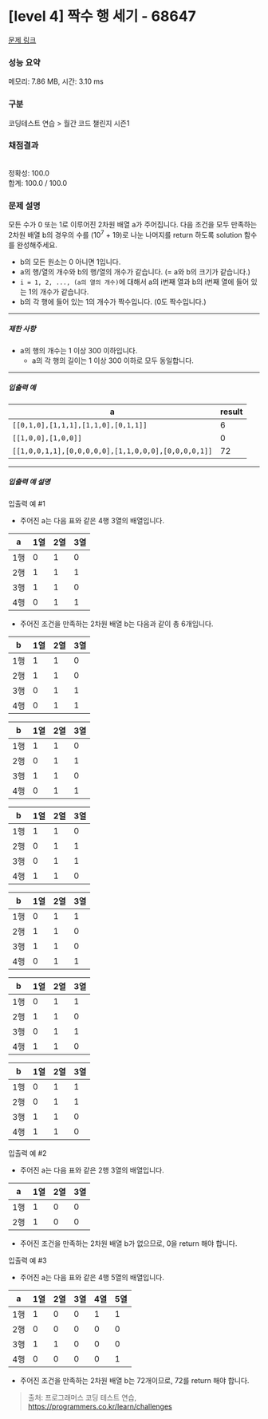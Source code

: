 # [level 4] 짝수 행 세기 - 68647 

[문제 링크](https://school.programmers.co.kr/learn/courses/30/lessons/68647) 

### 성능 요약

메모리: 7.86 MB, 시간: 3.10 ms

### 구분

코딩테스트 연습 > 월간 코드 챌린지 시즌1

### 채점결과

<br/>정확성: 100.0<br/>합계: 100.0 / 100.0

### 문제 설명

<p>모든 수가 0 또는 1로 이루어진 2차원 배열 a가 주어집니다. 다음 조건을 모두 만족하는 2차원 배열 b의 경우의 수를 (10<sup>7</sup> + 19)로 나눈 나머지를 return 하도록 solution 함수를 완성해주세요.</p>

<ul>
<li>b의 모든 원소는 0 아니면 1입니다.</li>
<li>a의 행/열의 개수와 b의 행/열의 개수가 같습니다. (= a와 b의 크기가 같습니다.)</li>
<li><code>i = 1, 2, ..., (a의 열의 개수)</code>에 대해서 a의 i번째 열과 b의 i번째 열에 들어 있는 1의 개수가 같습니다.</li>
<li>b의 각 행에 들어 있는 1의 개수가 짝수입니다. (0도 짝수입니다.)</li>
</ul>

<hr>

<h5>제한 사항</h5>

<ul>
<li>a의 행의 개수는 1 이상 300 이하입니다.

<ul>
<li>a의 각 행의 길이는 1 이상 300 이하로 모두 동일합니다.</li>
</ul></li>
</ul>

<hr>

<h5>입출력 예</h5>
<table class="table">
        <thead><tr>
<th>a</th>
<th>result</th>
</tr>
</thead>
        <tbody><tr>
<td><code>[[0,1,0],[1,1,1],[1,1,0],[0,1,1]]</code></td>
<td>6</td>
</tr>
<tr>
<td><code>[[1,0,0],[1,0,0]]</code></td>
<td>0</td>
</tr>
<tr>
<td><code>[[1,0,0,1,1],[0,0,0,0,0],[1,1,0,0,0],[0,0,0,0,1]]</code></td>
<td>72</td>
</tr>
</tbody>
      </table>
<hr>

<h5>입출력 예 설명</h5>

<p>입출력 예 #1</p>

<ul>
<li>주어진 a는 다음 표와 같은 4행 3열의 배열입니다.</li>
</ul>
<table class="table">
        <thead><tr>
<th>a</th>
<th>1열</th>
<th>2열</th>
<th>3열</th>
</tr>
</thead>
        <tbody><tr>
<td>1행</td>
<td>0</td>
<td>1</td>
<td>0</td>
</tr>
<tr>
<td>2행</td>
<td>1</td>
<td>1</td>
<td>1</td>
</tr>
<tr>
<td>3행</td>
<td>1</td>
<td>1</td>
<td>0</td>
</tr>
<tr>
<td>4행</td>
<td>0</td>
<td>1</td>
<td>1</td>
</tr>
</tbody>
      </table>
<ul>
<li>주어진 조건을 만족하는 2차원 배열 b는 다음과 같이 총 6개입니다.</li>
</ul>
<table class="table">
        <thead><tr>
<th>b</th>
<th>1열</th>
<th>2열</th>
<th>3열</th>
</tr>
</thead>
        <tbody><tr>
<td>1행</td>
<td>1</td>
<td>1</td>
<td>0</td>
</tr>
<tr>
<td>2행</td>
<td>1</td>
<td>1</td>
<td>0</td>
</tr>
<tr>
<td>3행</td>
<td>0</td>
<td>1</td>
<td>1</td>
</tr>
<tr>
<td>4행</td>
<td>0</td>
<td>1</td>
<td>1</td>
</tr>
</tbody>
      </table><table class="table">
        <thead><tr>
<th>b</th>
<th>1열</th>
<th>2열</th>
<th>3열</th>
</tr>
</thead>
        <tbody><tr>
<td>1행</td>
<td>1</td>
<td>1</td>
<td>0</td>
</tr>
<tr>
<td>2행</td>
<td>0</td>
<td>1</td>
<td>1</td>
</tr>
<tr>
<td>3행</td>
<td>1</td>
<td>1</td>
<td>0</td>
</tr>
<tr>
<td>4행</td>
<td>0</td>
<td>1</td>
<td>1</td>
</tr>
</tbody>
      </table><table class="table">
        <thead><tr>
<th>b</th>
<th>1열</th>
<th>2열</th>
<th>3열</th>
</tr>
</thead>
        <tbody><tr>
<td>1행</td>
<td>1</td>
<td>1</td>
<td>0</td>
</tr>
<tr>
<td>2행</td>
<td>0</td>
<td>1</td>
<td>1</td>
</tr>
<tr>
<td>3행</td>
<td>0</td>
<td>1</td>
<td>1</td>
</tr>
<tr>
<td>4행</td>
<td>1</td>
<td>1</td>
<td>0</td>
</tr>
</tbody>
      </table><table class="table">
        <thead><tr>
<th>b</th>
<th>1열</th>
<th>2열</th>
<th>3열</th>
</tr>
</thead>
        <tbody><tr>
<td>1행</td>
<td>0</td>
<td>1</td>
<td>1</td>
</tr>
<tr>
<td>2행</td>
<td>1</td>
<td>1</td>
<td>0</td>
</tr>
<tr>
<td>3행</td>
<td>1</td>
<td>1</td>
<td>0</td>
</tr>
<tr>
<td>4행</td>
<td>0</td>
<td>1</td>
<td>1</td>
</tr>
</tbody>
      </table><table class="table">
        <thead><tr>
<th>b</th>
<th>1열</th>
<th>2열</th>
<th>3열</th>
</tr>
</thead>
        <tbody><tr>
<td>1행</td>
<td>0</td>
<td>1</td>
<td>1</td>
</tr>
<tr>
<td>2행</td>
<td>1</td>
<td>1</td>
<td>0</td>
</tr>
<tr>
<td>3행</td>
<td>0</td>
<td>1</td>
<td>1</td>
</tr>
<tr>
<td>4행</td>
<td>1</td>
<td>1</td>
<td>0</td>
</tr>
</tbody>
      </table><table class="table">
        <thead><tr>
<th>b</th>
<th>1열</th>
<th>2열</th>
<th>3열</th>
</tr>
</thead>
        <tbody><tr>
<td>1행</td>
<td>0</td>
<td>1</td>
<td>1</td>
</tr>
<tr>
<td>2행</td>
<td>0</td>
<td>1</td>
<td>1</td>
</tr>
<tr>
<td>3행</td>
<td>1</td>
<td>1</td>
<td>0</td>
</tr>
<tr>
<td>4행</td>
<td>1</td>
<td>1</td>
<td>0</td>
</tr>
</tbody>
      </table>
<p>입출력 예 #2</p>

<ul>
<li>주어진 a는 다음 표와 같은 2행 3열의 배열입니다.</li>
</ul>
<table class="table">
        <thead><tr>
<th>a</th>
<th>1열</th>
<th>2열</th>
<th>3열</th>
</tr>
</thead>
        <tbody><tr>
<td>1행</td>
<td>1</td>
<td>0</td>
<td>0</td>
</tr>
<tr>
<td>2행</td>
<td>1</td>
<td>0</td>
<td>0</td>
</tr>
</tbody>
      </table>
<ul>
<li>주어진 조건을 만족하는 2차원 배열 b가 없으므로, 0을 return 해야 합니다.</li>
</ul>

<p>입출력 예 #3</p>

<ul>
<li>주어진 a는 다음 표와 같은 4행 5열의 배열입니다.</li>
</ul>
<table class="table">
        <thead><tr>
<th>a</th>
<th>1열</th>
<th>2열</th>
<th>3열</th>
<th>4열</th>
<th>5열</th>
</tr>
</thead>
        <tbody><tr>
<td>1행</td>
<td>1</td>
<td>0</td>
<td>0</td>
<td>1</td>
<td>1</td>
</tr>
<tr>
<td>2행</td>
<td>0</td>
<td>0</td>
<td>0</td>
<td>0</td>
<td>0</td>
</tr>
<tr>
<td>3행</td>
<td>1</td>
<td>1</td>
<td>0</td>
<td>0</td>
<td>0</td>
</tr>
<tr>
<td>4행</td>
<td>0</td>
<td>0</td>
<td>0</td>
<td>0</td>
<td>1</td>
</tr>
</tbody>
      </table>
<ul>
<li>주어진 조건을 만족하는 2차원 배열 b는 72개이므로, 72를 return 해야 합니다.</li>
</ul>


> 출처: 프로그래머스 코딩 테스트 연습, https://programmers.co.kr/learn/challenges